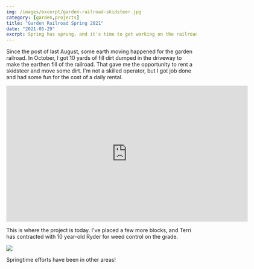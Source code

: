 ```yaml
---
img: /images/excerpt/garden-railroad-skidsteer.jpg
category: [garden,projects]
title: "Garden Railroad Spring 2021"
date: "2021-05-29"
excrpt: Spring has sprung, and it's time to get working on the railroad!
---
```

Since the post of last August, some earth moving happened for the garden railroad.   In October, I got 10 yards of fill dirt dumped in the driveway to make the earthen fill of the railroad.   That gave me the opportunity to rent a skidsteer and move some dirt.  I'm not a skilled operator, but I got job done and had some fun for the cost of a daily rental.


<iframe src="https://player.vimeo.com/video/556720529?badge=0&amp;autopause=0&amp;player_id=0&amp;app_id=58479" width="640" height="360" frameborder="0" allow="autoplay; fullscreen; picture-in-picture" allowfullscreen title="PXL_20201022_165559972"></iframe>

This is where the project is today.  I've placed a few more blocks, and Terri has contracted with 10 year-old Ryder for weed control on the grade.  

![](/images/GARDEN-railroad-May-2021.jpg)

Springtime efforts have been in other areas!
